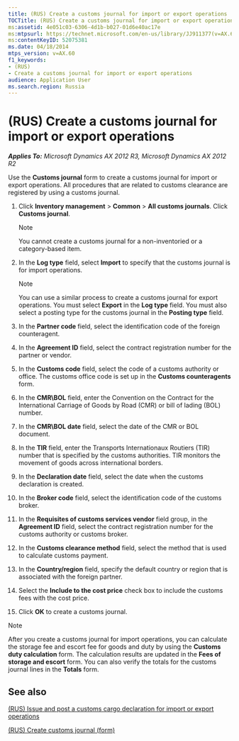 ```yaml
---
title: (RUS) Create a customs journal for import or export operations
TOCTitle: (RUS) Create a customs journal for import or export operations
ms:assetid: 4e051c03-6306-4d1b-b027-01d6e40ac17e
ms:mtpsurl: https://technet.microsoft.com/en-us/library/JJ911377(v=AX.60)
ms:contentKeyID: 52075381
ms.date: 04/18/2014
mtps_version: v=AX.60
f1_keywords:
- (RUS)
- Create a customs journal for import or export operations
audience: Application User
ms.search.region: Russia
---
```


# (RUS) Create a customs journal for import or export operations 


_**Applies To:** Microsoft Dynamics AX 2012 R3, Microsoft Dynamics AX 2012 R2_

Use the **Customs journal** form to create a customs journal for import or export operations. All procedures that are related to customs clearance are registered by using a customs journal.

1.  Click **Inventory management** \> **Common** \> **All customs journals**. Click **Customs journal**.
    

    > [!NOTE]
    > <P>You cannot create a customs journal for a non-inventoried or a category-based item.</P>



2.  In the **Log type** field, select **Import** to specify that the customs journal is for import operations.
    

    > [!NOTE]
    > <P>You can use a similar process to create a customs journal for export operations. You must select <STRONG>Export</STRONG> in the <STRONG>Log type</STRONG> field. You must also select a posting type for the customs journal in the <STRONG>Posting type</STRONG> field.</P>



3.  In the **Partner code** field, select the identification code of the foreign counteragent.

4.  In the **Agreement ID** field, select the contract registration number for the partner or vendor.

5.  In the **Customs code** field, select the code of a customs authority or office. The customs office code is set up in the **Customs counteragents** form.

6.  In the **CMR\\BOL** field, enter the Convention on the Contract for the International Carriage of Goods by Road (CMR) or bill of lading (BOL) number.

7.  In the **CMR\\BOL date** field, select the date of the CMR or BOL document.

8.  In the **TIR** field, enter the Transports Internationaux Routiers (TIR) number that is specified by the customs authorities. TIR monitors the movement of goods across international borders.

9.  In the **Declaration date** field, select the date when the customs declaration is created.

10. In the **Broker code** field, select the identification code of the customs broker.

11. In the **Requisites of customs services vendor** field group, in the **Agreement ID** field, select the contract registration number for the customs authority or customs broker.

12. In the **Customs clearance method** field, select the method that is used to calculate customs payment.

13. In the **Country/region** field, specify the default country or region that is associated with the foreign partner.

14. Select the **Include to the cost price** check box to include the customs fees with the cost price.

15. Click **OK** to create a customs journal.


> [!NOTE]
> <P>After you create a customs journal for import operations, you can calculate the storage fee and escort fee for goods and duty by using the <STRONG>Customs duty calculation</STRONG> form. The calculation results are updated in the <STRONG>Fees of storage and escort</STRONG> form. You can also verify the totals for the customs journal lines in the <STRONG>Totals</STRONG> form.</P>



## See also

[(RUS) Issue and post a customs cargo declaration for import or export operations](rus-issue-and-post-a-customs-cargo-declaration-for-import-or-export-operations.md)

[(RUS) Create customs journal (form)](https://technet.microsoft.com/en-us/library/jj853226\(v=ax.60\))

  


